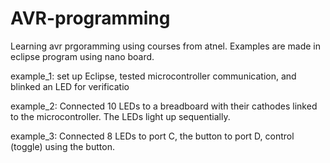 # AVR-programming
Learning avr prgoramming using courses from atnel. Examples are made in eclipse program using nano board.  

example_1:
set up Eclipse, tested microcontroller communication, and blinked an LED for verificatio

example_2:
Connected 10 LEDs to a breadboard with their cathodes linked to the microcontroller. The LEDs light up sequentially.

example_3:
Connected 8 LEDs to port C, the button to port D, control (toggle) using the button.
